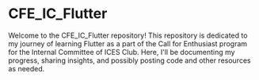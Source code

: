 # CFE_IC_Flutter

Welcome to the CFE_IC_Flutter repository! This repository is dedicated to my journey of learning Flutter as a part of the Call for Enthusiast program for the Internal Committee of ICES Club. Here, I'll be documenting my progress, sharing insights, and possibly posting code and other resources as needed.
